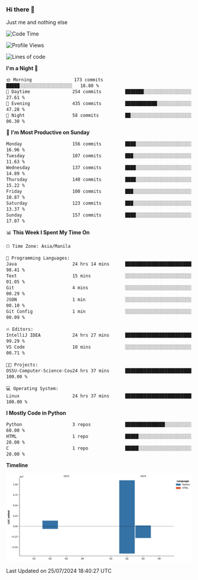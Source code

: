 ### Hi there 👋

Just me and nothing else


<!--START_SECTION:waka-->
![Code Time](http://img.shields.io/badge/Code%20Time-534%20hrs%2041%20mins-blue)

![Profile Views](http://img.shields.io/badge/Profile%20Views-6-blue)

![Lines of code](https://img.shields.io/badge/From%20Hello%20World%20I%27ve%20Written-12.5%20million%20lines%20of%20code-blue)

**I'm a Night 🦉** 

```text
🌞 Morning                173 commits         █████░░░░░░░░░░░░░░░░░░░░   18.80 % 
🌆 Daytime                254 commits         ███████░░░░░░░░░░░░░░░░░░   27.61 % 
🌃 Evening                435 commits         ████████████░░░░░░░░░░░░░   47.28 % 
🌙 Night                  58 commits          ██░░░░░░░░░░░░░░░░░░░░░░░   06.30 % 
```
📅 **I'm Most Productive on Sunday** 

```text
Monday                   156 commits         ████░░░░░░░░░░░░░░░░░░░░░   16.96 % 
Tuesday                  107 commits         ███░░░░░░░░░░░░░░░░░░░░░░   11.63 % 
Wednesday                137 commits         ████░░░░░░░░░░░░░░░░░░░░░   14.89 % 
Thursday                 140 commits         ████░░░░░░░░░░░░░░░░░░░░░   15.22 % 
Friday                   100 commits         ███░░░░░░░░░░░░░░░░░░░░░░   10.87 % 
Saturday                 123 commits         ███░░░░░░░░░░░░░░░░░░░░░░   13.37 % 
Sunday                   157 commits         ████░░░░░░░░░░░░░░░░░░░░░   17.07 % 
```


📊 **This Week I Spent My Time On** 

```text
🕑︎ Time Zone: Asia/Manila

💬 Programming Languages: 
Java                     24 hrs 14 mins      █████████████████████████   98.41 % 
Text                     15 mins             ░░░░░░░░░░░░░░░░░░░░░░░░░   01.05 % 
Git                      4 mins              ░░░░░░░░░░░░░░░░░░░░░░░░░   00.29 % 
JSON                     1 min               ░░░░░░░░░░░░░░░░░░░░░░░░░   00.10 % 
Git Config               1 min               ░░░░░░░░░░░░░░░░░░░░░░░░░   00.09 % 

🔥 Editors: 
IntelliJ IDEA            24 hrs 27 mins      █████████████████████████   99.29 % 
VS Code                  10 mins             ░░░░░░░░░░░░░░░░░░░░░░░░░   00.71 % 

🐱‍💻 Projects: 
OSSU-Computer-Science-Cou24 hrs 37 mins      █████████████████████████   100.00 % 

💻 Operating System: 
Linux                    24 hrs 37 mins      █████████████████████████   100.00 % 
```

**I Mostly Code in Python** 

```text
Python                   3 repos             ███████████████░░░░░░░░░░   60.00 % 
HTML                     1 repo              █████░░░░░░░░░░░░░░░░░░░░   20.00 % 
C                        1 repo              █████░░░░░░░░░░░░░░░░░░░░   20.00 % 
```



**Timeline**

![Lines of Code chart](https://raw.githubusercontent.com/brutist/brutist/main/assets/bar_graph.png)


 Last Updated on 25/07/2024 18:40:27 UTC
<!--END_SECTION:waka-->
